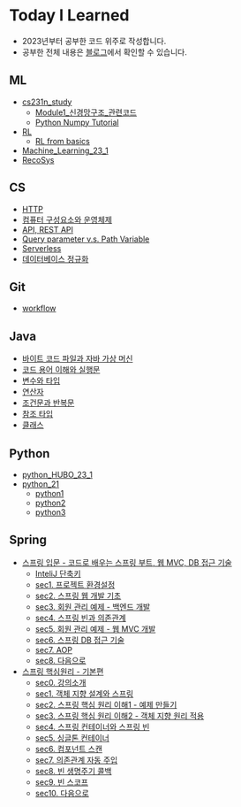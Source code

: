 # Today I Learned
- 2023년부터 공부한 코드 위주로 작성합니다.
- 공부한 전체 내용은 [블로그](https://seoyun.oopy.io/techblog)에서 확인할 수 있습니다.

## ML
- [cs231n_study](https://github.com/seoyun-dev/TIL/tree/main/AI_ML/cs231n_study)
  - [Module1_신경망구조_관련코드](https://github.com/seoyun-dev/TIL/tree/main/AI_ML/cs231n_study/Module1_%EC%8B%A0%EA%B2%BD%EB%A7%9D%EA%B5%AC%EC%A1%B0)
  - [Python Numpy Tutorial](https://github.com/seoyun-dev/TIL/tree/main/AI_ML/cs231n_study/Python_Numpy_Tutorial)
- [RL](https://github.com/seoyun-dev/TIL/tree/main/ML/RL)
  - [RL from basics](https://github.com/seoyun-dev/TIL/tree/main/ML/RL/RLfrombasics)
- [Machine_Learning_23_1](https://github.com/seoyun-dev/TIL/blob/main/AI_ML/Machine_Learning_23_1.ipynb)
- [RecoSys](https://github.com/seoyun-dev/TIL/tree/main/ML/RecoSys)
## CS
- [HTTP](https://github.com/seoyun-dev/TIL/blob/main/CS/HTTP.md)
- [컴퓨터 구성요소와 운영체제](https://github.com/seoyun-dev/TIL/blob/main/CS/%EC%BB%B4%ED%93%A8%ED%84%B0%20%EA%B5%AC%EC%84%B1%EC%9A%94%EC%86%8C%EC%99%80%20%EC%9A%B4%EC%98%81%EC%B2%B4%EC%A0%9C.md)
- [API, REST API](https://github.com/seoyun-dev/TIL/blob/main/CS/API%2C%20REST%20API.md)
- [Query parameter v.s. Path Variable](https://github.com/seoyun-dev/TIL/blob/main/CS/Query%20Paramete%20v.s.%20Path%20Variable.md)
- [Serverless](https://github.com/seoyun-dev/TIL/blob/main/CS/Serverless.md)
- [데이터베이스 정규화](https://github.com/seoyun-dev/TIL/blob/main/CS/%EB%8D%B0%EC%9D%B4%ED%84%B0%EB%B2%A0%EC%9D%B4%EC%8A%A4%20%EC%A0%95%EA%B7%9C%ED%99%94.md)
## Git
- [workflow](https://github.com/seoyun-dev/TIL/blob/main/Git/workflow.md)


## Java
- [바이트 코드 파일과 자바 가상 머신](https://github.com/seoyun-dev/TIL/blob/main/Java/1.5.%EB%B0%94%EC%9D%B4%ED%8A%B8%EC%BD%94%EB%93%9C_%ED%8C%8C%EC%9D%BC%EA%B3%BC_%EC%9E%90%EB%B0%94_%EA%B0%80%EC%83%81_%EB%A8%B8%EC%8B%A0.md)
- [코드 용어 이해와 실행문](https://github.com/seoyun-dev/TIL/blob/main/Java/1.10%2C11%2C12.%EC%BD%94%EB%93%9C_%EC%9A%A9%EC%96%B4_%EC%9D%B4%ED%95%B4_%EC%A3%BC%EC%84%9D_%EC%8B%A4%ED%96%89%EB%AC%B8.md)
- [변수와 타입](https://github.com/seoyun-dev/TIL/blob/main/Java/md/2.%EB%B3%80%EC%88%98%EC%99%80%20%ED%83%80%EC%9E%85.md)
- [연산자](https://github.com/seoyun-dev/TIL/blob/main/Java/3.%EC%97%B0%EC%82%B0%EC%9E%90.md)
- [조건문과 반복문](https://github.com/seoyun-dev/TIL/blob/main/Java/4.%EC%A1%B0%EA%B1%B4%EB%AC%B8%EA%B3%BC_%EB%B0%98%EB%B3%B5%EB%AC%B8.md)
- [참조 타입](https://github.com/seoyun-dev/TIL/blob/main/Java/5.%EC%B0%B8%EC%A1%B0_%ED%83%80%EC%9E%85.md)
- [클래스](https://github.com/seoyun-dev/TIL/blob/main/Java/6.%ED%81%B4%EB%9E%98%EC%8A%A4.md)

## Python
- [python_HUBO_23_1](https://github.com/seoyun-dev/TIL/tree/main/Python/python_HUBO_23_1)
- [python_21](https://github.com/seoyun-dev/TIL/tree/main/Python/python_21)
  - [python1](https://github.com/seoyun-dev/TIL/blob/main/Python/python_21/python1.ipynb)
  - [python2](https://github.com/seoyun-dev/TIL/blob/main/Python/python_21/python2.ipynb)
  - [python3](https://github.com/seoyun-dev/TIL/blob/main/Python/python_21/python3.ipynb)

## Spring
- [스프링 입문 - 코드로 배우는 스프링 부트, 웹 MVC, DB 접근 기술](https://github.com/seoyun-dev/TIL/tree/main/Spring/%EC%8A%A4%ED%94%84%EB%A7%81_%EC%9E%85%EB%AC%B8)
  - [InteliJ 단축키](https://github.com/seoyun-dev/TIL/blob/main/Spring/%EC%8A%A4%ED%94%84%EB%A7%81_%EC%9E%85%EB%AC%B8/InteliJ%EB%8B%A8%EC%B6%95%ED%82%A4.md)
  - [sec1. 프로젝트 환경설정](https://github.com/seoyun-dev/TIL/blob/main/Spring/%EC%8A%A4%ED%94%84%EB%A7%81_%EC%9E%85%EB%AC%B8/sec1_%ED%94%84%EB%A1%9C%EC%A0%9D%ED%8A%B8_%ED%99%98%EA%B2%BD%EC%84%A4%EC%A0%95.md)
  - [sec2. 스프링 웹  개발 기초](https://github.com/seoyun-dev/TIL/blob/main/Spring/%EC%8A%A4%ED%94%84%EB%A7%81_%EC%9E%85%EB%AC%B8/sec2_%EC%8A%A4%ED%94%84%EB%A7%81_%EC%9B%B9_%EA%B0%9C%EB%B0%9C_%EA%B8%B0%EC%B4%88.md)
  - [sec3. 회원 관리 예제 - 백엔드 개발](https://github.com/seoyun-dev/TIL/blob/main/Spring/%EC%8A%A4%ED%94%84%EB%A7%81_%EC%9E%85%EB%AC%B8/sec3%20%ED%9A%8C%EC%9B%90_%EA%B4%80%EB%A6%AC_%EC%98%88%EC%A0%9C-%EB%B0%B1%EC%97%94%EB%93%9C_%EA%B0%9C%EB%B0%9C.md)
  - [sec4. 스프링 빈과 의존관계](https://github.com/seoyun-dev/TIL/blob/main/Spring/%EC%8A%A4%ED%94%84%EB%A7%81_%EC%9E%85%EB%AC%B8/sec4_%EC%8A%A4%ED%94%84%EB%A7%81_%EB%B9%88%EA%B3%BC_%EC%9D%98%EC%A1%B4%EA%B4%80%EA%B3%84.md)
  - [sec5. 회원 관리 예제 - 웹 MVC 개발](https://github.com/seoyun-dev/TIL/blob/main/Spring/%EC%8A%A4%ED%94%84%EB%A7%81_%EC%9E%85%EB%AC%B8/sec5_%ED%9A%8C%EC%9B%90_%EA%B4%80%EB%A6%AC_%EC%98%88%EC%A0%9C-%EC%9B%B9_MVC_%EA%B0%9C%EB%B0%9C.md)
  - [sec6. 스프링 DB 접근 기술]()
  - [sec7. AOP]()
  - [sec8. 다음으로]()
- [스프링 핵심원리 - 기본편](https://github.com/seoyun-dev/TIL/tree/main/Spring/%EC%8A%A4%ED%94%84%EB%A7%81_%ED%95%B5%EC%8B%AC%EC%9B%90%EB%A6%AC_%EA%B8%B0%EB%B3%B8)
  - [sec0. 강의소개](https://github.com/seoyun-dev/TIL/blob/main/Spring/%EC%8A%A4%ED%94%84%EB%A7%81_%ED%95%B5%EC%8B%AC%EC%9B%90%EB%A6%AC_%EA%B8%B0%EB%B3%B8/sec0_%EA%B0%95%EC%9D%98%EC%86%8C%EA%B0%9C.md)
  - [sec1. 객체 지향 설계와 스프링](https://github.com/seoyun-dev/TIL/blob/main/Spring/%EC%8A%A4%ED%94%84%EB%A7%81_%ED%95%B5%EC%8B%AC%EC%9B%90%EB%A6%AC_%EA%B8%B0%EB%B3%B8/sec1_%EA%B0%9D%EC%B2%B4%20%EC%A7%80%ED%96%A5%20%EC%84%A4%EA%B3%84%EC%99%80%20%EC%8A%A4%ED%94%84%EB%A7%81.md)
  - [sec2. 스프링 핵심 원리 이해1 - 예제 만들기](https://github.com/seoyun-dev/TIL/blob/main/Spring/%EC%8A%A4%ED%94%84%EB%A7%81_%ED%95%B5%EC%8B%AC%EC%9B%90%EB%A6%AC_%EA%B8%B0%EB%B3%B8/sec2_%20%EC%8A%A4%ED%94%84%EB%A7%81%20%ED%95%B5%EC%8B%AC%20%EC%9B%90%EB%A6%AC%20%EC%9D%B4%ED%95%B41%20-%20%EC%98%88%EC%A0%9C%20%EB%A7%8C%EB%93%A4%EA%B8%B0.md)
  - [sec3. 스프링 핵심 원리 이해2 - 객체 지향 원리 적용](https://github.com/seoyun-dev/TIL/blob/main/Spring/%EC%8A%A4%ED%94%84%EB%A7%81_%ED%95%B5%EC%8B%AC%EC%9B%90%EB%A6%AC_%EA%B8%B0%EB%B3%B8/sec3_%EC%8A%A4%ED%94%84%EB%A7%81%20%ED%95%B5%EC%8B%AC%20%EC%9B%90%EB%A6%AC%20%EC%9D%B4%ED%95%B42%20-%20%EA%B0%9D%EC%B2%B4%20%EC%A7%80%ED%96%A5%20%EC%9B%90%EB%A6%AC%20%EC%A0%81%EC%9A%A9.md)
  - [sec4. 스프링 컨테이너와 스프링 빈](https://github.com/seoyun-dev/TIL/blob/main/Spring/%EC%8A%A4%ED%94%84%EB%A7%81_%ED%95%B5%EC%8B%AC%EC%9B%90%EB%A6%AC_%EA%B8%B0%EB%B3%B8/sec4_%EC%8A%A4%ED%94%84%EB%A7%81%20%EC%BB%A8%ED%85%8C%EC%9D%B4%EB%84%88%EC%99%80%20%EC%8A%A4%ED%94%84%EB%A7%81%20%EB%B9%88.md)
  - [sec5. 싱글톤 컨테이너](https://github.com/seoyun-dev/TIL/blob/main/Spring/%EC%8A%A4%ED%94%84%EB%A7%81_%ED%95%B5%EC%8B%AC%EC%9B%90%EB%A6%AC_%EA%B8%B0%EB%B3%B8/sec5_%EC%8B%B1%EA%B8%80%ED%86%A4%20%EC%BB%A8%ED%85%8C%EC%9D%B4%EB%84%88.md)
  - [sec6. 컴포넌트 스캔](https://github.com/seoyun-dev/TIL/blob/main/Spring/%EC%8A%A4%ED%94%84%EB%A7%81_%ED%95%B5%EC%8B%AC%EC%9B%90%EB%A6%AC_%EA%B8%B0%EB%B3%B8/sec6_%EC%BB%B4%ED%8F%AC%EB%84%8C%ED%8A%B8%20%EC%8A%A4%EC%BA%94.md)
  - [sec7. 의존관계 자동 주입](https://github.com/seoyun-dev/TIL/blob/main/Spring/%EC%8A%A4%ED%94%84%EB%A7%81_%ED%95%B5%EC%8B%AC%EC%9B%90%EB%A6%AC_%EA%B8%B0%EB%B3%B8/sec7_%EC%9D%98%EC%A1%B4%EA%B4%80%EA%B3%84%20%EC%9E%90%EB%8F%99%20%EC%A3%BC%EC%9E%85.md)
  - [sec8. 빈 생명주기 콜백]()
  - [sec9. 빈 스코프]()
  - [sec10. 다음으로]()